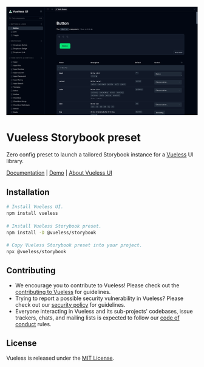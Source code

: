 ![vueless-examples.png](public/images/storybook-demo.png)

# Vueless Storybook preset

Zero config preset to launch a tailored Storybook instance for a [Vueless](https://github.com/vuelessjs/vueless) UI library.

[Documentation](https://docs.vueless.com/installation/storybook/) | [Demo](https://ui.vueless.com/) | [About Vueless UI](http://vueless.com/)

## Installation

```bash
# Install Vueless UI.
npm install vueless

# Install Vueless Storybook preset.
npm install -D @vueless/storybook

# Copy Vueless Storybook preset into your project.
npx @vueless/storybook
```

## Contributing

* We encourage you to contribute to Vueless! Please check out the
  [contributing to Vueless](CONTRIBUTING.md) for guidelines.
* Trying to report a possible security vulnerability in Vueless? Please
  check out our [security policy](SECURITY.md) for guidelines.
* Everyone interacting in Vueless and its sub-projects' codebases, issue trackers, chats, and mailing lists is expected to follow our [code of conduct](CODE_OF_CONDUCT.md) rules.

## License

Vueless is released under the [MIT License](https://opensource.org/licenses/MIT).